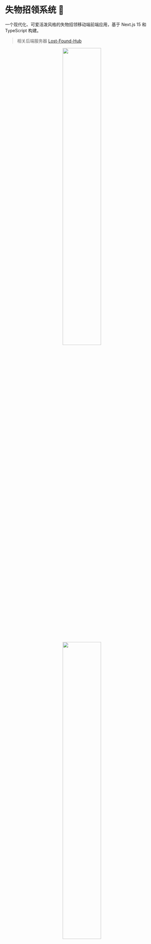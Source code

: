 # 失物招领系统 🎯

一个现代化、可爱活泼风格的失物招领移动端前端应用，基于 Next.js 15 和 TypeScript 构建。

> 相关后端服务器 [Lost-Found-Hub](https://github.com/zouXH-god/Lost-Found-Hub)

<p align="center">
  <img src="./images/1.png" width="50%" />
  <img src="./images/2.png" width="50%" />
  <img src="./images/3.png" width="50%" />
  <img src="./images/4.png" width="50%" />
</p>

## ✨ 项目特色

### 🎨 设计风格
- **可爱活泼**：采用渐变色彩、圆角设计、柔和阴影
- **移动优先**：响应式布局，完美适配各种屏幕尺寸
- **现代UI**：毛玻璃效果、卡片式布局、流畅动画过渡

### 🚀 核心功能
- **失物招领**：管理员发布拾取物品，用户浏览查询
- **失物登记**：用户登记遗失物品，管理员审核发布
- **图片预览**：全屏模态框查看物品图片，支持缩放、旋转、拖拽
- **智能搜索**：多维度搜索和筛选功能
- **管理后台**：完整的管理员控制台，支持审核、统计、筛选

## 📱 页面结构

### 用户端
- **首页** (`/`) - 失物招领和失物登记列表展示
- **物品登记** (`/report`) - 失物/拾物报告表单

### 管理端
- **管理员登录** (`/admin`) - 身份验证页面
- **管理控制台** (`/admin/dashboard`) - 审核管理、数据统计

## 🛠️ 技术栈

### 前端框架
- **Next.js 15** - React 全栈框架
- **TypeScript** - 类型安全的 JavaScript
- **React 18** - 用户界面库

### UI 组件
- **Tailwind CSS** - 原子化 CSS 框架
- **shadcn/ui** - 高质量 React 组件库
- **Lucide React** - 精美的图标库
- **Radix UI** - 无障碍的底层组件

### 开发工具
- **ESLint** - 代码质量检查
- **Prettier** - 代码格式化
- **PostCSS** - CSS 处理工具

## 🚀 快速开始

### 环境要求
- Node.js 18.0 或更高版本
- npm 或 yarn 包管理器

### 安装步骤

1. **克隆项目**
   ```bash
   git clone <repository-url>
   cd lost-and-found-app
   ```

2. **安装依赖**
    ```bash
    npm install
    # 或
    yarn install
    ```
    
    3. **启动开发服务器**
    ```bash
    npm run dev
    # 或
    yarn dev
    ```

4. **访问应用**
   打开浏览器访问 [http://localhost:3000](http://localhost:3000)

### 构建生产版本
```bash
npm run build
npm start
```

## 📖 使用指南

### 用户操作
1. **浏览失物**：在首页查看已发布的失物招领和失物登记
2. **搜索物品**：使用搜索框快速查找相关物品
3. **登记失物**：点击浮动按钮填写失物信息
4. **查看图片**：点击缩略图在全屏模式下查看大图

### 管理员操作
1. **登录系统**：使用管理员账号登录（演示账号：admin/admin）
2. **审核物品**：在控制台审核待处理的物品信息
3. **管理状态**：标记物品为已认领状态
4. **数据筛选**：使用多种筛选条件快速定位物品

## 🎯 功能详解

### 图片预览系统
- **缩略图展示**：列表中显示物品缩略图
- **全屏预览**：点击后在全屏模态框中查看原图
- **交互操作**：
    - 鼠标滚轮缩放
    - 拖拽移动（放大状态下）
    - 双击重置
    - 旋转功能
    - 下载原图

### 管理员控制台
- **实时统计**：待审核、已发布、已认领、总计数据
- **多维筛选**：
    - 文本搜索：物品名称、描述、地点、联系方式
    - 状态筛选：待审核、已发布、已认领
    - 类型筛选：拾物报告、失物登记
    - 时间筛选：今天、本周、本月、自定义范围
- **批量操作**：审核通过、拒绝、标记认领

## 🔧 API 接口

项目基于提供的 OpenAPI 规范设计，主要接口包括：

### 认证接口
- `POST /api/auth/login` - 管理员登录

### 公共接口
- `GET /api/found-items` - 获取失物招领列表
- `GET /api/lost-items` - 获取失物登记列表
- `POST /api/report-lost` - 报告遗失物品
- `POST /api/report-found` - 报告拾获物品

### 管理员接口
- `GET /api/admin/pending-items` - 获取待审核物品
- `PUT /api/admin/approve-item/{id}` - 审核通过物品
- `PUT /api/admin/reject-item/{id}` - 拒绝物品
- `PUT /api/admin/mark-claimed/{id}` - 标记已认领

### 文件接口
- `POST /api/files/upload` - 上传文件
- `GET /api/files/{id}` - 获取文件（支持缩略图和原图）

## 🎨 自定义样式

### 主题色彩
- **粉色系**：失物招领相关功能
- **蓝色系**：失物登记相关功能
- **紫色系**：管理员功能
- **渐变背景**：营造温馨活泼的氛围

### 响应式设计
- **移动端优先**：针对手机屏幕优化
- **平板适配**：中等屏幕的良好体验
- **桌面端**：大屏幕的完整功能展示

## 🔒 安全特性

- **Token 认证**：管理员登录使用 JWT Token
- **路由保护**：管理员页面需要登录验证
- **输入验证**：表单数据的前端验证
- **XSS 防护**：安全的内容渲染

## 📱 浏览器兼容性

- Chrome 90+
- Firefox 88+
- Safari 14+
- Edge 90+
- 移动端浏览器

## 📄 许可证

本项目采用 MIT 许可证 - 查看 [LICENSE](LICENSE) 文件了解详情

## 🙏 致谢

- [Next.js](https://nextjs.org/) - React 框架
- [Tailwind CSS](https://tailwindcss.com/) - CSS 框架
- [shadcn/ui](https://ui.shadcn.com/) - UI 组件库
- [Lucide](https://lucide.dev/) - 图标库
- [Radix UI](https://www.radix-ui.com/) - 底层组件

## 📞 联系方式

如有问题或建议，欢迎提交 Issue

---

**让失物回家，让温暖传递** ❤️
